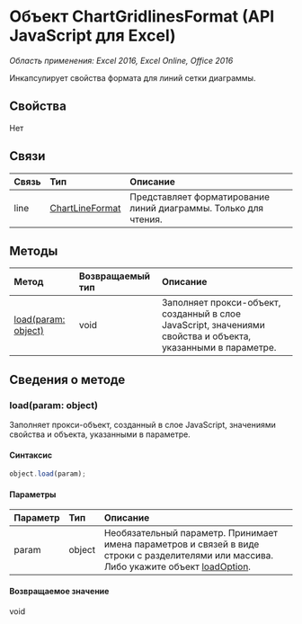 # Объект ChartGridlinesFormat (API JavaScript для Excel)

_Область применения: Excel 2016, Excel Online, Office 2016_

Инкапсулирует свойства формата для линий сетки диаграммы.

## Свойства

Нет

## Связи
| Связь | Тип|Описание|
|:---------------|:--------|:----------|
|line|[ChartLineFormat](chartlineformat.md)|Представляет форматирование линий диаграммы. Только для чтения.|

## Методы

| Метод   | Возвращаемый тип|Описание|
|:---------------|:--------|:----------|
|[load(param: object)](#loadparam-object)|void|Заполняет прокси-объект, созданный в слое JavaScript, значениями свойства и объекта, указанными в параметре.|

## Сведения о методе

### load(param: object)
Заполняет прокси-объект, созданный в слое JavaScript, значениями свойства и объекта, указанными в параметре.

#### Синтаксис
```js
object.load(param);
```

#### Параметры
| Параметр   | Тип|Описание|
|:---------------|:--------|:----------|
|param|object|Необязательный параметр. Принимает имена параметров и связей в виде строки с разделителями или массива. Либо укажите объект [loadOption](loadoption.md).|

#### Возвращаемое значение
void

